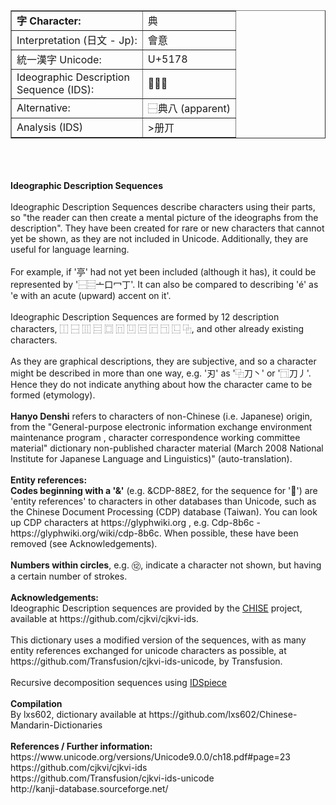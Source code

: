 <table align=center cellpadding="5" border="1" cellspacing="0"><tbody><tr><td><b>字 Character:</td><td>典</b></td></tr><tr><td>Interpretation (日文 - Jp):</td><td >會意</td></tr><tr><td>統一漢字 Unicode:</td><td>U+5178</td></tr><tr><td>Ideographic Description<br>Sequence (IDS):</td><td>⿱𠕁丌</td></tr><tr><td>Alternative:</td><td>⿱典八 </font>(apparent)</td></tr><tr><td>Analysis (IDS)</td><td>>册丌</td></tr></tbody></table><br><br><br><b>Ideographic Description Sequences</b><br><br>Ideographic Description Sequences describe characters using their parts, so "the reader can then create a mental picture of the ideographs from the description". They have been created for rare or new characters that cannot yet be shown, as they are not included in Unicode. Additionally, they are useful for language learning.<br><br>For example, if '亭' had not yet been included (although it has), it could be represented by '⿱⿳亠口冖丁'. It can also be compared to describing 'é' as 'e with an acute (upward) accent on it'. <br><br>Ideographic Description Sequences are formed by 12 description characters, ⿰ ⿱ ⿲ ⿳ ⿴ ⿵ ⿶ ⿷ ⿸ ⿹ ⿺ ⿻, and other already existing characters.<br><br>As they are graphical descriptions, they are subjective, and so a character might be described in more than one way, e.g. '刃' as '⿻刀丶' or '⿹刀丿'. Hence they do not indicate anything about how the character came to be formed (etymology). <br><br><b>Hanyo Denshi</b> refers to characters of non-Chinese (i.e. Japanese) origin, from the "General-purpose electronic information exchange environment maintenance program , character correspondence working committee material" dictionary non-published character material (March 2008 National Institute for Japanese Language and Linguistics)" (auto-translation).<br><br><b>Entity references:</b><br><b>Codes beginning with a '&'</b> (e.g. &CDP-88E2, for the sequence for '𥹐') are 'entity references' to characters in other databases than Unicode, such as the Chinese Document Processing (CDP) database (Taiwan). You can look up CDP characters at https://glyphwiki.org , e.g. Cdp-8b6c - https://glyphwiki.org/wiki/cdp-8b6c. When possible, these have been removed (see Acknowledgements).<br><br><b>Numbers within circles</b>, e.g. ⑫, indicate a character not shown, but having a certain number of strokes.<br><br><b>Acknowledgements:</b><br>Ideographic Description sequences are provided by the <a href=www.chise.org>CHISE</a> project, available at https://github.com/cjkvi/cjkvi-ids. <br><br>This dictionary uses a modified version of the sequences, with as many entity references exchanged for unicode characters as possible, at https://github.com/Transfusion/cjkvi-ids-unicode, by Transfusion.<br><br>Recursive decomposition sequences using <a href=https://github.com/KoichiYasuoka/IDSpiece>IDSpiece</a><br><br><b>Compilation</b><br>By lxs602, dictionary available at https://github.com/lxs602/Chinese-Mandarin-Dictionaries <br><br><b>References / Further information:</b><br>https://www.unicode.org/versions/Unicode9.0.0/ch18.pdf#page=23<br>https://github.com/cjkvi/cjkvi-ids<br>https://github.com/Transfusion/cjkvi-ids-unicode<br>http://kanji-database.sourceforge.net/
